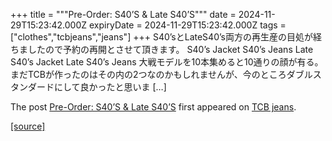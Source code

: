 +++
title = """Pre-Order: S40’S & Late S40’S"""
date = 2024-11-29T15:23:42.000Z
expiryDate = 2024-11-29T15:23:42.000Z
tags = ["clothes","tcbjeans","jeans"]
+++
S40’sとLateS40’s両方の再生産の目処が経ちましたので予約の再開とさせて頂きます。 S40’s Jacket S40’s Jeans Late S40’s Jacket Late S40’s Jeans 大戦モデルを10本集めると10通りの顔が有る。 まだTCBが作ったのはその内の2つなのかもしれませんが、今のところダブルスタンダードにして良かったと思いま \[…\]

The post [Pre-Order: S40’S & Late S40’S](http://tcbjeans.com/2024/11/30/50189) first appeared on [TCB jeans](http://tcbjeans.com).

[[source]](http://tcbjeans.com/2024/11/30/50189)
